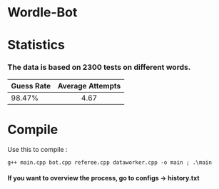# Wordle-Bot


# Statistics

### The data is based on 2300 tests on different words.

| Guess Rate | Average Attempts |
| -----------|:------------------:|
| 98.47% | 4.67 |


# Compile

Use this to compile :

```
g++ main.cpp bot.cpp referee.cpp dataworker.cpp -o main ; .\main
```



#### If you want to overview the process, go to configs -> history.txt
